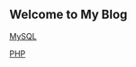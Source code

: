 ## Welcome to My Blog

[MySQL](https://zhengyunfeng.github.io/mysql/index)

[PHP](https://zhengyunfeng.github.io/php/index)
